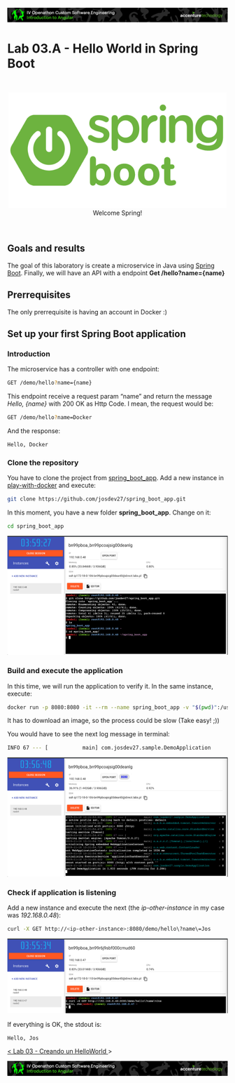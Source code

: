 <p align="center">
    <img src="../../resources/header.png">
</p>

# Lab 03.A - Hello World in Spring Boot

<br/>

<p align="center">
<img src="./resources/spring-boot-logo.png" width="500">
<br/>
Welcome Spring!
</p>
<br/>

## Goals and results
The goal of this laboratory is create a microservice in Java using [Spring Boot](https://spring.io/projects/spring-boot). Finally, we will have an API with a endpoint **Get /hello?name={name}**  

## Prerrequisites

The only prerrequisite is having an account in Docker :)

## Set up your first Spring Boot application

### Introduction

The microservice has a controller with one endpoint:

```sh
GET /demo/hello?name={name}
```

This endpoint receive a request param “name” and return the message *Hello, {name}* with 200 OK as Http Code. 
I mean, the request would be:

```sh
GET /demo/hello?name=Docker
```

And the response:

```sh
Hello, Docker
```

### Clone the repository

You have to clone the project from [spring_boot_app](https://github.com/josdev27/spring_boot_app). Add a new instance in [play-with-docker](https://labs.play-with-docker.com/) and execute:

```sh
git clone https://github.com/josdev27/spring_boot_app.git
```

In this moment, you have a new folder **spring_boot_app**. Change on it:

```sh
cd spring_boot_app
```

<p align="center">
    <img src="./resources/git_clone.png">
</p>


### Build and execute the application

In this time, we will run the application to verify it. In the same instance, execute:

```sh
docker run -p 8080:8080 -it --rm --name spring_boot_app -v "$(pwd)":/usr/src/mymaven -w /usr/src/mymaven maven:3.3-jdk-8 mvn spring-boot:run
```

It has to download an image, so the process could be slow (Take easy! ;))

You would have to see the next log message in terminal:

```sh
INFO 67 --- [           main] com.josdev27.sample.DemoApplication      : Started DemoApplication in 1.915 seconds (JVM running for 2.452)
```

<p align="center">
    <img src="./resources/execute_ms.png">
</p>

### Check if application is listening

Add a new instance and execute the next (the *ip-other-instance* in my case was *192.168.0.48*):

```sh
curl -X GET http://<ip-other-instance>:8080/demo/hello\?name\=Jos
```

<p align="center">
    <img src="./resources/result.png">
</p>

If everything is OK, the stdout is:

```sh
Hello, Jos
```


[< Lab 03 - Creando un HelloWorld ](../../lab-03)>

<p align="center">
    <img src="../../resources/header.png">
</p>

